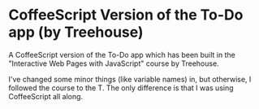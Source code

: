 # CoffeeScript Version of the To-Do app (by Treehouse)

A CoffeeScript version of the To-Do app which has been built in the "Interactive Web Pages with JavaScript" course by Treehouse.

I've changed some minor things (like variable names) in, but otherwise, I followed the course to the T. The only difference is that I was using CoffeeScript all along.
